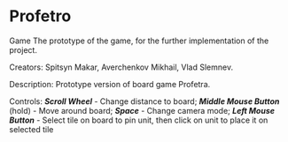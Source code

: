 # Profetro
 Game
The prototype of the game, for the further implementation of the project.

Creators: Spitsyn Makar, Averchenkov Mikhail, Vlad Slemnev.

Description: Prototype version of board game Profetra.

Controls:
***Scroll Wheel*** - Change distance to board;
***Middle Mouse Button*** (hold) - Move around board;
***Space*** - Change camera mode;
***Left Mouse Button*** - Select tile on board to pin unit, then click on unit to place it on selected tile

